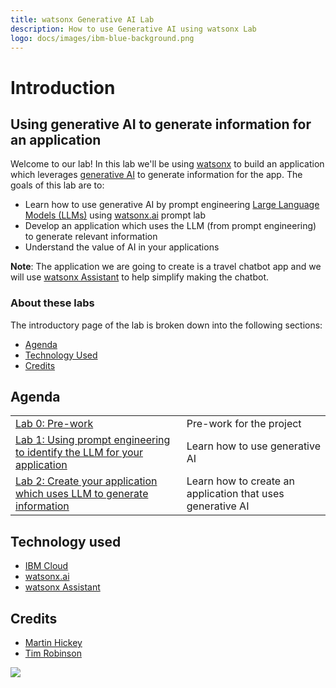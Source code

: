 ```yaml
---
title: watsonx Generative AI Lab
description: How to use Generative AI using watsonx Lab
logo: docs/images/ibm-blue-background.png
---
```

# Introduction

## Using generative AI to generate information for an application

Welcome to our lab! In this lab we'll be using [watsonx](https://www.ibm.com/watsonx) to build an application which leverages [generative AI](https://developer.ibm.com/generative-ai-for-developers/?utm_medium=OSocial&utm_source=Event&utm_content=DEVWW&utm_term=watsonx&utm_id=watsonxevent) to generate information for the app. The goals of this lab are to:

* Learn how to use generative AI by prompt engineering [Large Language Models (LLMs)](https://en.wikipedia.org/wiki/Large_language_model) using [watsonx.ai](https://www.ibm.com/products/watsonx-ai) prompt lab
* Develop an application which uses the LLM (from prompt engineering) to generate relevant information
* Understand the value of AI in your applications

**Note**: The application we are going to create is a travel chatbot app and we will use [watsonx Assistant](https://www.ibm.com/products/watsonx-assistant?cm_sp=ibmdev-_-developer-tutorials-_-product) to help simplify making the chatbot.

### About these labs

The introductory page of the lab is broken down into the following sections:

* [Agenda](./#agenda)
* [Technology Used](./#technology-used)
* [Credits](./#credits)

## Agenda

|  |  |
| :--- | :--- |
| [Lab 0: Pre-work](pre-work/README.md) | Pre-work for the project |
| [Lab 1: Using prompt engineering to identify the LLM for your application](lab-1/README.md) | Learn how to use generative AI |
| [Lab 2: Create your application which uses LLM to generate information](lab-2/README.md) | Learn how to create an application that uses generative AI |

## Technology used

* [IBM Cloud](https://cloud.ibm.com)
* [watsonx.ai](https://www.ibm.com/products/watsonx-ai)
* [watsonx Assistant](https://www.ibm.com/products/watsonx-assistant?cm_sp=ibmdev-_-developer-tutorials-_-product)

## Credits

* [Martin Hickey](https://github.com/hickeyma)
* [Tim Robinson](https://github.com/timroster)

<img src="https://count.asgharlabs.io/count?p=/main_genai_page">

